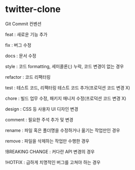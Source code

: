 # twitter-clone
Git Commit 컨벤션

feat : 새로운 기능 추가

fix : 버그 수정

docs : 문서 수정

style : 코드 formatting, 세미콜론(;) 누락, 코드 변경이 없는 경우

refactor : 코드 리팩터링

test : 테스트 코드, 리팩터링 테스트 코드 추가(프로덕션 코드 변경 X)

chore : 빌드 업무 수정, 패키지 매니저 수정(프로덕션 코드 변경 X)

design : CSS 등 사용자 UI 디자인 변경

comment : 필요한 주석 추가 및 변경

rename : 파일 혹은 폴더명을 수정하거나 옮기는 작업만인 경우

remove : 파일을 삭제하는 작업만 수행한 경우

!BREAKING CHANGE : 커다란 API 변경의 경우

!HOTFIX : 급하게 치명적인 버그를 고쳐야 하는 경우